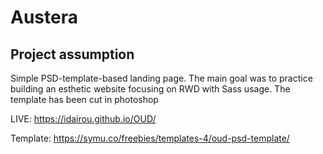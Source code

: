 # Austera

## Project assumption

Simple PSD-template-based landing page. The main goal was to practice building an esthetic website focusing on RWD with Sass usage.
The template has been cut in photoshop


LIVE: https://idairou.github.io/OUD/

Template: https://symu.co/freebies/templates-4/oud-psd-template/
